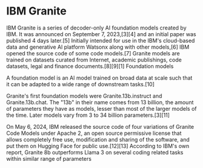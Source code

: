 # IBM Granite

IBM Granite is a series of decoder-only AI foundation models created by IBM. It was announced on September 7, 2023,[3][4] and an initial paper was published 4 days later.[5] Initially intended for use in the IBM's cloud-based data and generative AI platform Watsonx along with other models,[6] IBM opened the source code of some code models.[7] Granite models are trained on datasets curated from Internet, academic publishings, code datasets, legal and finance documents.[8][9][1]
Foundation models

A foundation model is an AI model trained on broad data at scale such that it can be adapted to a wide range of downstream tasks.[10]

Granite's first foundation models were Granite.13b.instruct and Granite.13b.chat. The "13b" in their name comes from 13 billion, the amount of parameters they have as models, lesser than most of the larger models of the time. Later models vary from 3 to 34 billion parameters.[3][11]

On May 6, 2024, IBM released the source code of four variations of Granite Code Models under Apache 2, an open source permissive license that allows completely free use, modification and sharing of the software, and put them on Hugging Face for public use.[12][13] According to IBM's own report, Granite 8b outperforms Llama 3 on several coding related tasks within similar range of parameters
